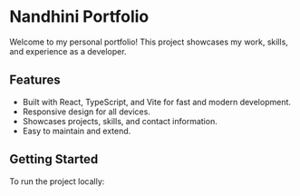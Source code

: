 # Nandhini Portfolio

Welcome to my personal portfolio! This project showcases my work, skills, and experience as a developer.

## Features

- Built with React, TypeScript, and Vite for fast and modern development.
- Responsive design for all devices.
- Showcases projects, skills, and contact information.
- Easy to maintain and extend.

## Getting Started

To run the project locally:

